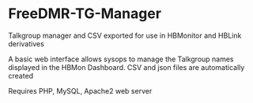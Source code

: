 # FreeDMR-TG-Manager
Talkgroup manager and CSV exported for use in HBMonitor and HBLink derivatives

A basic web interface allows sysops to manage the Talkgroup names displayed in the HBMon Dashboard. CSV and json files are automatically created

Requires PHP, MySQL, Apache2 web server
